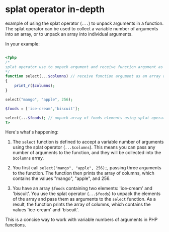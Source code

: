 # splat operator in-depth

example of using the splat operator (`...`) to unpack arguments in a function.
The splat operator can be used to collect a variable number of arguments into an array, or to unpack an array into individual arguments.

In your example:

```php

<?php
/*
splat operator use to unpack argument and receive function argument as an array
*/
function select(...$columns) // receive function argument as an array of parameters
{
    print_r($columns);
}

select("mango", "apple", 256);

$foods = ['ice-cream','biscuit'];

select(...$foods); // unpack array of foods elements using splat operator `...` and pass all elements as arguments
?>
```

Here's what's happening:

1.  The `select` function is defined to accept a variable number of arguments using the splat operator (`...$columns`). This means you can pass any number of arguments to the function, and they will be collected into the `$columns` array.

2.  You first call `select("mango", "apple", 256);`, passing three arguments to the function. The function then prints the array of columns, which contains the values "mango", "apple", and 256.

3.  You have an array `$foods` containing two elements: 'ice-cream' and 'biscuit'. You use the splat operator (`...$foods`) to unpack the elements of the array and pass them as arguments to the `select` function. As a result, the function prints the array of columns, which contains the values 'ice-cream' and 'biscuit'.

This is a concise way to work with variable numbers of arguments in PHP functions.
